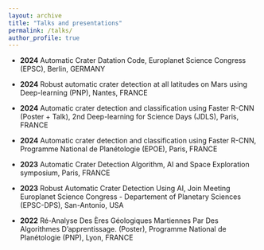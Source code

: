```yaml
---
layout: archive
title: "Talks and presentations"
permalink: /talks/
author_profile: true
---
```


* **2024** Automatic Crater Datation Code, Europlanet Science Congress (EPSC), Berlin, GERMANY
  
* **2024** Robust automatic crater detection at all latitudes on Mars using Deep-learning (PNP), Nantes, FRANCE
  
* **2024** Automatic crater detection and classification using Faster R-CNN (Poster + Talk), 2nd Deep-learning for Science Days (JDLS), Paris, FRANCE
  
* **2024** Automatic crater detection and classification using Faster R-CNN, Programme National de Planétologie (EPOE), Paris, FRANCE

* **2023** Automatic Crater Detection Algorithm, AI and Space Exploration symposium, Paris, FRANCE 

* **2023** Robust Automatic Crater Detection Using AI, Join Meeting Europlanet Science Congress - Departement of Planetary Sciences (EPSC-DPS), San-Antonio, USA

* **2022** Ré-Analyse Des Ères Géologiques Martiennes Par Des Algorithmes D’apprentissage. (Poster), Programme National de Planétologie (PNP), Lyon, FRANCE 
